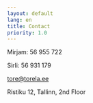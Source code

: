 ```yaml
---
layout: default
lang: en
title: Contact
priority: 1.0
---
```

Mirjam: 56 955 722

Sirli: 56 931 179

tore@torela.ee

Ristiku 12, Tallinn, 2nd Floor
